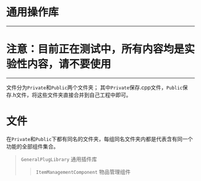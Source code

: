 # 通用操作库

-----
# 注意：目前正在测试中，所有内容均是实验性内容，请不要使用
-----

文件分为<code>Private</code>和<code>Public</code>两个文件夹；
其中<code>Private</code>保存.cpp文件，<code>Public</code>保存.h文件，将这些文件夹直接合并到自己工程中即可。


# 文件
在<code>Private</code>和<code>Public</code>下都有同名的文件夹，每组同名文件夹内都是代表含有同一个功能的全部组件集合。

> <code>GeneralPlugLibrary</code> 通用插件库
>> <code>ItemManagementComponent</code> 物品管理组件
